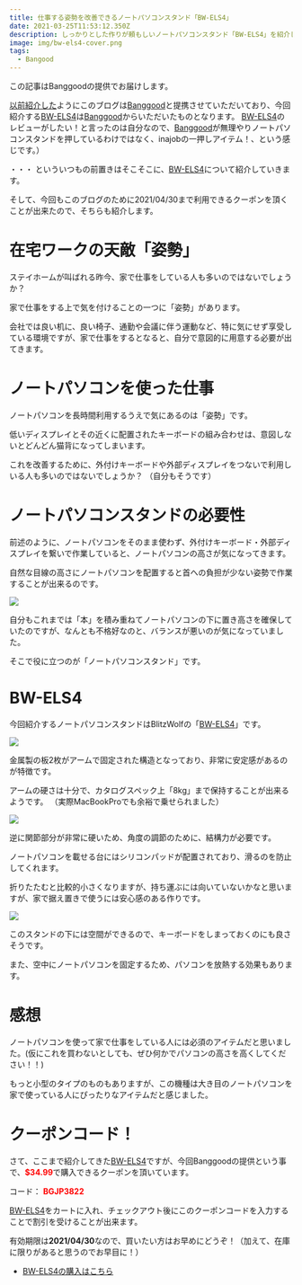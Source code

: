 ```yaml
---
title: 仕事する姿勢を改善できるノートパソコンスタンド「BW-ELS4」
date: 2021-03-25T11:53:12.350Z
description: しっかりとした作りが頼もしいノートパソコンスタンド「BW-ELS4」を紹介します。
image: img/bw-els4-cover.png
tags:
  - Bangood
---
```

この記事はBanggoodの提供でお届けします。

[以前紹介した](../../post/中国ecサイトbanggood/)ようにこのブログは[Banggood](https://jp.banggood.com/?p=0M092355466124202012)と提携させていただいており、今回紹介する[BW-ELS4](https://www.banggood.com/BlitzWolfBW-ELS4-Laptop-Stand-Bracket-Foldable-Aluminum-Alloy-Laptop-Stand-Heat-Dissipation-Adjustable-Angle-Hold-up-to-8kg-Broad-Compatibility-p-1764855.html?p=0M092355466124202012)は[Banggood](https://jp.banggood.com/?p=0M092355466124202012)からいただいたものとなります。 [BW-ELS4](https://www.banggood.com/BlitzWolfBW-ELS4-Laptop-Stand-Bracket-Foldable-Aluminum-Alloy-Laptop-Stand-Heat-Dissipation-Adjustable-Angle-Hold-up-to-8kg-Broad-Compatibility-p-1764855.html?p=0M092355466124202012)のレビューがしたい！と言ったのは自分なので、[Banggood](https://jp.banggood.com/?p=0M092355466124202012)が無理やりノートパソコンスタンドを押しているわけではなく、inajobの一押しアイテム！、という感じです。）

・・・ といういつもの前置きはそこそこに、[BW-ELS4](https://www.banggood.com/BlitzWolfBW-ELS4-Laptop-Stand-Bracket-Foldable-Aluminum-Alloy-Laptop-Stand-Heat-Dissipation-Adjustable-Angle-Hold-up-to-8kg-Broad-Compatibility-p-1764855.html?p=0M092355466124202012)について紹介していきます。

そして、今回もこのブログのために2021/04/30まで利用できるクーポンを頂くことが出来たので、そちらも紹介します。

# 在宅ワークの天敵「姿勢」

ステイホームが叫ばれる昨今、家で仕事をしている人も多いのではないでしょうか？

家で仕事をする上で気を付けることの一つに「姿勢」があります。

会社では良い机に、良い椅子、通勤や会議に伴う運動など、特に気にせず享受している環境ですが、家で仕事をするとなると、自分で意図的に用意する必要が出てきます。

# ノートパソコンを使った仕事

ノートパソコンを長時間利用するうえで気にあるのは「姿勢」です。

低いディスプレイとその近くに配置されたキーボードの組み合わせは、意図しないとどんどん猫背になってしまいます。

これを改善するために、外付けキーボードや外部ディスプレイをつないで利用しいる人も多いのではないでしょうか？
（自分もそうです）

# ノートパソコンスタンドの必要性

前述のように、ノートパソコンをそのまま使わず、外付けキーボード・外部ディスプレイを繋いで作業していると、ノートパソコンの高さが気になってきます。

自然な目線の高さにノートパソコンを配置すると首への負担が少ない姿勢で作業することが出来るのです。

![](../../img/bw-els4-figure.png)

自分もこれまでは「本」を積み重ねてノートパソコンの下に置き高さを確保していたのですが、なんとも不格好なのと、バランスが悪いのが気になっていました。

そこで役に立つのが「ノートパソコンスタンド」です。

# BW-ELS4

今回紹介するノートパソコンスタンドはBlitzWolfの「[BW-ELS4](https://www.banggood.com/BlitzWolfBW-ELS4-Laptop-Stand-Bracket-Foldable-Aluminum-Alloy-Laptop-Stand-Heat-Dissipation-Adjustable-Angle-Hold-up-to-8kg-Broad-Compatibility-p-1764855.html?p=0M092355466124202012)」です。

![](../../img/bw-els4-overview.jpg)

金属製の板2枚がアームで固定された構造となっており、非常に安定感があるのが特徴です。

アームの硬さは十分で、カタログスペック上「8kg」まで保持することが出来るようです。
（実際MacBookProでも余裕で乗せられました）

![](../../img/bw-els4-under-storage.jpg)

逆に関節部分が非常に硬いため、角度の調節のために、結構力が必要です。

ノートパソコンを載せる台にはシリコンパッドが配置されており、滑るのを防止してくれます。

折りたたむと比較的小さくなりますが、持ち運ぶには向いていないかなと思いますが、家で据え置きで使うには安心感のある作りです。

![](../../img/bw-els4-fold.jpg)

このスタンドの下には空間ができるので、キーボードをしまっておくのにも良さそうです。

また、空中にノートパソコンを固定するため、パソコンを放熱する効果もあります。

# 感想

ノートパソコンを使って家で仕事をしている人には必須のアイテムだと思いました。(仮にこれを買わないとしても、ぜひ何かでパソコンの高さを高くしてください！！)

もっと小型のタイプのものもありますが、この機種は大き目のノートパソコンを家で使っている人にぴったりなアイテムだと感じました。

# クーポンコード！

さて、ここまで紹介してきた[BW-ELS4](https://www.banggood.com/BlitzWolfBW-ELS4-Laptop-Stand-Bracket-Foldable-Aluminum-Alloy-Laptop-Stand-Heat-Dissipation-Adjustable-Angle-Hold-up-to-8kg-Broad-Compatibility-p-1764855.html?p=0M092355466124202012)ですが、今回Banggoodの提供という事で、<span style="color:red">**$34.99**</span>で購入できるクーポンを頂いています。

コード：
<span style="color:red">**BGJP3822**</span>

[BW-ELS4](https://www.banggood.com/BlitzWolfBW-ELS4-Laptop-Stand-Bracket-Foldable-Aluminum-Alloy-Laptop-Stand-Heat-Dissipation-Adjustable-Angle-Hold-up-to-8kg-Broad-Compatibility-p-1764855.html?p=0M092355466124202012)をカートに入れ、チェックアウト後にこのクーポンコードを入力することで割引を受けることが出来ます。

有効期限は**2021/04/30**なので、買いたい方はお早めにどうぞ！（加えて、在庫に限りがあると思うのでお早目に！）

* [BW-ELS4の購入はこちら](https://www.banggood.com/BlitzWolfBW-ELS4-Laptop-Stand-Bracket-Foldable-Aluminum-Alloy-Laptop-Stand-Heat-Dissipation-Adjustable-Angle-Hold-up-to-8kg-Broad-Compatibility-p-1764855.html?p=0M092355466124202012)